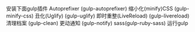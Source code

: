 安装下面gulp插件
Autoprefixer (gulp-autoprefixer)
    缩小化(minify)CSS (gulp-minify-css)
    丑化(Uglify) (gulp-uglify)
    即时重整(LiveReload) (gulp-livereload)
    清理档案 (gulp-clean)
    更动通知 (gulp-notify)
    sass(gulp-ruby-sass)
  运行gulp
